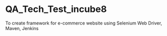 # QA_Tech_Test_incube8
To create framework for e-commerce website using Selenium Web Driver, Maven, Jenkins
